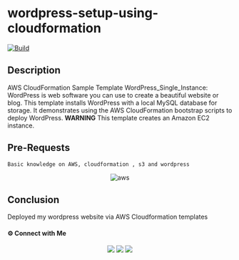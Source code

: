 # wordpress-setup-using-cloudformation


[![Build](https://travis-ci.org/joemccann/dillinger.svg?branch=master)](https://travis-ci.org/joemccann/dillinger)

## Description

AWS CloudFormation Sample Template WordPress_Single_Instance: WordPress is web software you can use to create a beautiful website or blog. This template installs WordPress with a local MySQL database for storage. It demonstrates using the AWS CloudFormation bootstrap scripts to deploy WordPress. **WARNING** This template creates an Amazon EC2 instance. 

## Pre-Requests
```
Basic knowledge on AWS, cloudformation , s3 and wordpress
```

<center><img alt="aws" src="14site.png"> </img></center>


## Conclusion

Deployed my wordpress website via AWS Cloudformation templates

#### ⚙️ Connect with Me

<p align="center">
<a href="mailto:jomyambattil@gmail.com"><img src="https://img.shields.io/badge/Gmail-D14836?style=for-the-badge&logo=gmail&logoColor=white"/></a>
<a href="https://www.linkedin.com/in/jomygeorge11"><img src="https://img.shields.io/badge/LinkedIn-0077B5?style=for-the-badge&logo=linkedin&logoColor=white"/></a> 
<a href="https://www.instagram.com/therealjomy"><img src="https://img.shields.io/badge/Instagram-E4405F?style=for-the-badge&logo=instagram&logoColor=white"/></a><br />
